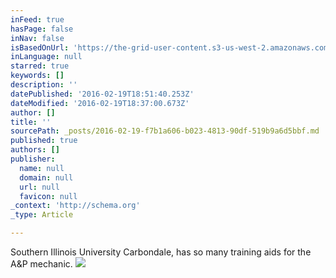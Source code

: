 ```yaml
---
inFeed: true
hasPage: false
inNav: false
isBasedOnUrl: 'https://the-grid-user-content.s3-us-west-2.amazonaws.com/33823c7e-101f-4ac5-987d-10abe4c11c52.png'
inLanguage: null
starred: true
keywords: []
description: ''
datePublished: '2016-02-19T18:51:40.253Z'
dateModified: '2016-02-19T18:37:00.673Z'
author: []
title: ''
sourcePath: _posts/2016-02-19-f7b1a606-b023-4813-90df-519b9a6d5bbf.md
published: true
authors: []
publisher:
  name: null
  domain: null
  url: null
  favicon: null
_context: 'http://schema.org'
_type: Article

---
```

Southern Illinois University Carbondale, has so many training aids for the A&P mechanic.
![](https://the-grid-user-content.s3-us-west-2.amazonaws.com/33823c7e-101f-4ac5-987d-10abe4c11c52.png)
